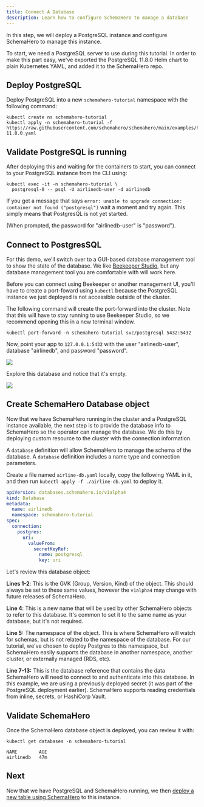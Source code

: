 ```yaml
---
title: Connect A Database
description: Learn how to configure SchemaHero to manage a database
---
```


In this step, we will deploy a PostgreSQL instance and configure SchemaHero to manage this instance.

To start, we need a PostgreSQL server to use during this tutorial.
In order to make this part easy, we've exported the PostgreSQL 11.8.0 Helm chart to plain Kubernetes YAML, and added it to the SchemaHero repo.

## Deploy PostgreSQL

Deploy PostgreSQL into a new `schemahero-tutorial` namespace with the following command:

```shell
kubectl create ns schemahero-tutorial
kubectl apply -n schemahero-tutorial -f https://raw.githubusercontent.com/schemahero/schemahero/main/examples/tutorial/postgresql/postgresql-11.8.0.yaml
```

## Validate PostgreSQL is running

After deploying this and waiting for the containers to start, you can connect to your PostgreSQL instance from the CLI using:

```shell
kubectl exec -it -n schemahero-tutorial \
  postgresql-0 -- psql -U airlinedb-user -d airlinedb
```

If you get a message that says `error: unable to upgrade connection: container not found ("postgresql")` wait a moment and try again.
This simply means that PostgresQL is not yet started.

(When prompted, the password for "airlinedb-user" is "password").

## Connect to PostgresSQL

For this demo, we'll switch over to a GUI-based database management tool to show the state of the database.
We like [Beekeeper Studio](https://www.beekeeperstudio.io/), but any database management tool you are comfortable with will work here.

Before you can connect using Beekeeper or another management UI, you'll have to create a port-foward using `kubectl` because the PostgreSQL instance we just deployed is not accessible outside of the cluster.

The following command will create the port-forward into the cluster.
Note that this will have to stay running to use Beekeeper Studio, so we recommend opening this in a new terminal window.

```shell
kubectl port-forward -n schemahero-tutorial svc/postgresql 5432:5432
```

Now, point your app to `127.0.0.1:5432` with the user "airlinedb-user", database "airlinedb", and password "password".

<img src="/images/beekeeper-connect.png" >

Explore this database and notice that it's empty.

<img src="/images/airlinedb-initial.png" >

## Create SchemaHero Database object

Now that we have SchemaHero running in the cluster and a PostgreSQL instance available, the next step is to provide the database info to SchemaHero so the operator can manage the database.
We do this by deploying custom resource to the cluster with the connection information.

A `database` definition will allow SchemaHero to manage the schema of the database. A `database` definition includes a name type and connection parameters.

Create a file named `airline-db.yaml` locally, copy the following YAML in it, and then run `kubectl apply -f ./airline-db.yaml` to deploy it.

```yaml
apiVersion: databases.schemahero.io/v1alpha4
kind: Database
metadata:
  name: airlinedb
  namespace: schemahero-tutorial
spec:
  connection:
    postgres:
      uri:
        valueFrom:
          secretKeyRef:
            name: postgresql
            key: uri
```

Let's review this database object:

**Lines 1-2**: This is the GVK (Group, Version, Kind) of the object.
This should always be set to these same values, however the `v1alpha4` may change with future releases of SchemaHero.

**Line 4**: This is a new name that will be used by other SchemaHero objects to refer to this database.
It's common to set it to the same name as your database, but it's not required.

**Line 5:** The namespace of the object. This is where SchemaHero will watch for schemas, but is not related to the namespace of the database.
For our tutorial, we've chosen to deploy Postgres to this namespace, but SchemaHero easily supports the database in another namespace, another cluster, or externally managed (RDS, etc).

**Line 7-13:** This is the database reference that contains the data SchemaHero will need to connect to and authenticate into this database.
In this example, we are using a previously deployed secret (it was part of the PostgreSQL deployment earlier).
SchemaHero supports reading credentials from inline, secrets, or HashiCorp Vault.

## Validate SchemaHero

Once the SchemaHero database object is deployed, you can review it with:

```shell
kubectl get databases -n schemahero-tutorial

NAME        AGE
airlinedb   47m

```

## Next

Now that we have PostgreSQL and SchemaHero running, we then [deploy a new table using SchemaHero](https://schemahero.io/learn/tutorial/create-table) to this instance.

